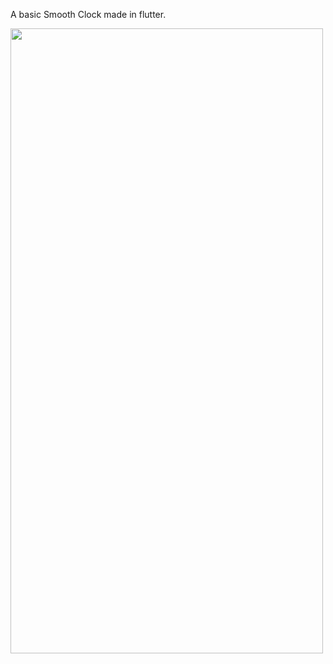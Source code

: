 A basic Smooth Clock made in flutter.

<img src="https://user-images.githubusercontent.com/39740114/122343946-e1af3500-cf63-11eb-92ee-a88cdba98ab3.gif" width="500" height="1000">
